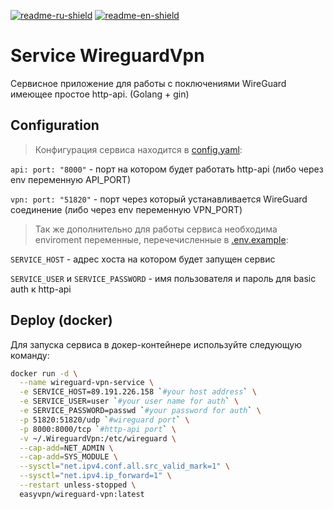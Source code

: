 [![readme-ru-shield]][readme-ru-url]
[![readme-en-shield]][readme-en-url]

[readme-ru-shield]: https://img.shields.io/badge/ru-blue
[readme-ru-url]: README.md
[readme-en-shield]: https://img.shields.io/badge/en-gray
[readme-en-url]: README.en_EN.md


# Service WireguardVpn
Сервисное приложение для работы с поключениями WireGuard имеющее простое http-api. (Golang + gin)


## Configuration
> Конфигурация сервиса находится в [config.yaml](./cmd/config.yaml):

`api: port: "8000"` - порт на котором будет работать http-api (либо через env переменную API_PORT)

`vpn: port: "51820"` - порт через который устанавливается WireGuard соединение (либо через env переменную VPN_PORT)

> Так же дополнительно для работы сервиса необходима enviroment переменные, перечечисленные в [.env.example](./cmd/.env.example):

`SERVICE_HOST` - адрес хоста на котором будет запущен сервис

`SERVICE_USER` и `SERVICE_PASSWORD` - имя пользователя и пароль для basic auth к http-api


## Deploy (docker)
Для запуска сервиса в докер-контейнере используйте следующую команду:
```bash
docker run -d \
  --name wireguard-vpn-service \
  -e SERVICE_HOST=89.191.226.158 `#your host address` \
  -e SERVICE_USER=user `#your user name for auth` \
  -e SERVICE_PASSWORD=passwd `#your password for auth` \
  -p 51820:51820/udp `#wireguard port` \
  -p 8000:8000/tcp `#http-api port` \
  -v ~/.WireguardVpn:/etc/wireguard \
  --cap-add=NET_ADMIN \
  --cap-add=SYS_MODULE \
  --sysctl="net.ipv4.conf.all.src_valid_mark=1" \
  --sysctl="net.ipv4.ip_forward=1" \
  --restart unless-stopped \
  easyvpn/wireguard-vpn:latest
```